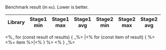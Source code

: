 Benchmark result (in `ms`). Lower is better.

|Library|Stage1 min|Stage1 max|Stage1 avg|Stage2 min|Stage2 max|Stage2 avg|Total min|Total max|Total avg|
|--|--|--|--|--|--|--|--|--|--|
<%_ for (const result of results) { _%>
|<% for (const item of result) { %><%= item %>|<% } %>
<% } _%>
